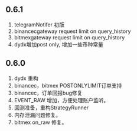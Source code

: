 


## 0.6.1
1. telegramNotifer 初版
1. binancecgateway request limit on query_history
1. bitmexgateway request limit on query_history
1. dydx增加post only, 增加一些币种常量

## 0.6.0
1. dydx 重构
1. binancec，bitmex POSTONLYLIMIT订单支持
1. binancec，订单回报bug修复
1. EVENT_RAW 增加，方便处理账户监听。
1. 回测准备，重构StrategyRunner
1. 内存泄漏问题修复。
1. bitmex on_raw 修复。